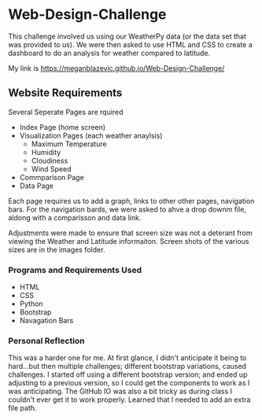 # Web-Design-Challenge

This challenge involved us using our WeatherPy data (or the data set that was provided to us). 
We were then asked to use HTML and CSS to create a dashboard to do an analysis for weather compared to latitude. 

My link is https://meganblazevic.github.io/Web-Design-Challenge/

## Website Requirements
Several Seperate Pages are rquired
- Index Page (home screen)
- Visualization Pages (each weather anaylsis)
    - Maximum Temperature
    - Humidity
    - Cloudiness
    - Wind Speed
- Commparison Page
- Data Page

Each page requires us to add a graph, links to other other pages, navigation bars.
For the navigation bards, we were asked to ahve a drop downm file, aldong with a comparisson and data link.

Adjustments were made to ensure that screen size was not a deterant from viewing the Weather and Latitude informaiton. Screen shots of the various sizes are in the images folder.

### Programs and Requirements Used
- HTML
- CSS
- Python
- Bootstrap
- Navagation Bars

### Personal Reflection
This was a harder one for me.  At first glance, I didn't anticipate it being to hard...but then multiple challenges; different bootstrap variations, caused challenges.
I started off using a different bootstrap version; and ended up adjusting to a previous version, so I could get the components to work as I was anticipating. The GitHub IO was also a bit tricky as during class I couldn't ever get it to work properly. Learned that I needed to add an extra file path. 
